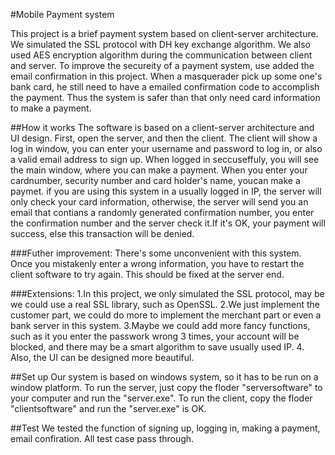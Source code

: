 #Mobile Payment system

This project is a brief payment system based on client-server architecture. We simulated the SSL protocol with DH key exchange algorithm. We also used AES encryption algorithm during the communication between client and server. To improve the secureity of a payment system, use added the email confirmation in this project. When a masquerader pick up some one's bank card, he still need to have a emailed confirmation code to accomplish the payment. Thus the system is safer than that only need card information to make a payment.

##How it works
The software is based on a client-server architecture and UI design. First, open the server, and then the client. The client will show a log in window, you can enter your username and password to log in, or also a valid email address to sign up. When logged in seccuseffuly, you will see the main window, where you can make a payment. When you enter your cardnumber, security number and card holder's name, youcan make a paymet. if you are using this system in a usually logged in IP, the server will only check your card information, otherwise, the server will send you an email that contians a randomly generated confirmation number, you enter the confirmation number and the server check it.If it's OK, your payment will success, else this transaction will be denied.

###Futher improvement:
There's some unconvenient with this system. Once you mistakenly enter a wrong information, you have to restart the client software to try again. This should be fixed at the server end.

###Extensions: 
1.In this project, we only simulated the SSL protocol, may be we could use a real SSL library, such as OpenSSL.
2.We just implement the customer part, we could do more to implement the merchant part or even a bank server in this system.
3.Maybe we could add more fancy functions, such as it you enter the passwork wrong 3 times, your account will be blocked, and there may be a smart algorithm to save usually used IP.
4. Also, the UI can be designed more beautiful.

##Set up
Our system is based on windows system, so it has to be run on a window platform.
To run the server, just copy the floder "serversoftware" to your computer and run the "server.exe".
To run the client, copy the floder "clientsoftware" and run the "server.exe" is OK.

##Test
We tested the function of signing up, logging in, making a payment, email confiration. All test case pass through.
